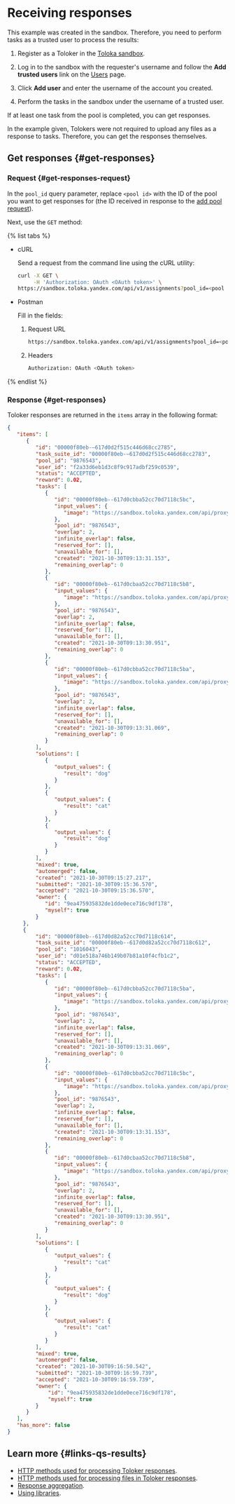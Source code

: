 # Receiving responses

This example was created in the sandbox. Therefore, you need to perform tasks as a trusted user to process the results:

1. Register as a Toloker in the [Toloka sandbox](https://sandbox.toloka.yandex.com/).

1. Log in to the sandbox with the requester's username and follow the **Add trusted users** link on the [Users](https://sandbox.toloka.yandex.com/requester/workers) page.

1. Click **Add user** and enter the username of the account you created.

1. Perform the tasks in the sandbox under the username of a trusted user.


If at least one task from the pool is completed, you can get responses.

In the example given, Tolokers were not required to upload any files as a response to tasks. Therefore, you can get the responses themselves.

## Get responses {#get-responses}

### Request {#get-responses-request}

In the `pool_id` query parameter, replace `<pool id>` with the ID of the pool you want to get responses for (the ID received in response to the [add pool request](qs-placement.md#pool)).

Next, use the `GET` method:

{% list tabs %}

- cURL

   Send a request from the command line using the cURL utility:

   ```bash
   curl -X GET \
        -H 'Authorization: OAuth <OAuth token>' \
   https://sandbox.toloka.yandex.com/api/v1/assignments?pool_id=<pool id>
   ```

- Postman

   Fill in the fields:

   1. Request URL

       ```bash
       https://sandbox.toloka.yandex.com/api/v1/assignments?pool_id=<pool id>
       ```

   1. Headers

       ```bash
       Authorization: OAuth <OAuth token>
       ```

{% endlist %}

### Response {#get-responses}

Toloker responses are returned in the `items` array in the following format:

```json
{
   "items": [
      {
         "id": "00000f80eb-–617d0d2f515c446d68cc2785",
         "task_suite_id": "00000f80eb-–617d0d2f515c446d68cc2783",
         "pool_id": "9876543",
         "user_id": "f2a33d6eb1d3c8f9c917adbf259c0539",
         "status": "ACCEPTED",
         "reward": 0.02,
         "tasks": [
            {
               "id": "00000f80eb--617d0cbba52cc70d7118c5bc",
               "input_values": {
                  "image": "https://sandbox.toloka.yandex.com/api/proxy/thgn1/photos/3.jpg"
               },
               "pool_id": "9876543",
               "overlap": 2,
               "infinite_overlap": false,
               "reserved_for": [],
               "unavailable_for": [],
               "created": "2021-10-30T09:13:31.153",
               "remaining_overlap": 0
            },
            {
               "id": "00000f80eb--617d0cbaa52cc70d7118c5b8",
               "input_values": {
                  "image": "https://sandbox.toloka.yandex.com/api/proxy/thgn1/photos/1.jpg"
               },
               "pool_id": "9876543",
               "overlap": 2,
               "infinite_overlap": false,
               "reserved_for": [],
               "unavailable_for": [],
               "created": "2021-10-30T09:13:30.951",
               "remaining_overlap": 0
            },
            {
               "id": "00000f80eb--617d0cbba52cc70d7118c5ba",
               "input_values": {
                  "image": "https://sandbox.toloka.yandex.com/api/proxy/thgn1/photos/2.jpg"
               },
               "pool_id": "9876543",
               "overlap": 2,
               "infinite_overlap": false,
               "reserved_for": [],
               "unavailable_for": [],
               "created": "2021-10-30T09:13:31.069",
               "remaining_overlap": 0
            }
         ],
         "solutions": [
            {
               "output_values": {
                  "result": "dog"
               }
            },
            {
               "output_values": {
                  "result": "cat"
               }
            },
            {
               "output_values": {
                  "result": "dog"
               }
            }
         ],
         "mixed": true,
         "automerged": false,
         "created": "2021-10-30T09:15:27.217",
         "submitted": "2021-10-30T09:15:36.570",
         "accepted": "2021-10-30T09:15:36.570",
         "owner": {
            "id": "9ea475935832de1dde0ece716c9df178",
            "myself": true
         }
     },
     {
         "id": "00000f80eb--617d0d82a52cc70d7118c614",
         "task_suite_id": "00000f80eb--617d0d82a52cc70d7118c612",
         "pool_id": "1016043",
         "user_id": "d01e518a746b149b07b81a10f4cfb1c2",
         "status": "ACCEPTED",
         "reward": 0.02,
         "tasks": [
            {
               "id": "00000f80eb--617d0cbba52cc70d7118c5ba",
               "input_values": {
                  "image": "https://sandbox.toloka.yandex.com/api/proxy/thgn1/photos/2.jpg"
               },
               "pool_id": "9876543",
               "overlap": 2,
               "infinite_overlap": false,
               "reserved_for": [],
               "unavailable_for": [],
               "created": "2021-10-30T09:13:31.069",
               "remaining_overlap": 0
            },
            {
               "id": "00000f80eb--617d0cbba52cc70d7118c5bc",
               "input_values": {
                  "image": "https://sandbox.toloka.yandex.com/api/proxy/thgn1/photos/3.jpg"
               },
               "pool_id": "9876543",
               "overlap": 2,
               "infinite_overlap": false,
               "reserved_for": [],
               "unavailable_for": [],
               "created": "2021-10-30T09:13:31.153",
               "remaining_overlap": 0
            },
            {
               "id": "00000f80eb--617d0cbaa52cc70d7118c5b8",
               "input_values": {
                  "image": "https://sandbox.toloka.yandex.com/api/proxy/thgn1/photos/1.jpg"
               },
               "pool_id": "9876543",
               "overlap": 2,
               "infinite_overlap": false,
               "reserved_for": [],
               "unavailable_for": [],
               "created": "2021-10-30T09:13:30.951",
               "remaining_overlap": 0
            }
         ],
         "solutions": [
            {
               "output_values": {
                  "result": "cat"
               }
            },
            {
               "output_values": {
                  "result": "dog"
               }
            },
            {
               "output_values": {
                  "result": "cat"
               }
            }
         ],
         "mixed": true,
         "automerged": false,
         "created": "2021-10-30T09:16:50.542",
         "submitted": "2021-10-30T09:16:59.739",
         "accepted": "2021-10-30T09:16:59.739",
         "owner": {
             "id": "9ea475935832de1dde0ece716c9df178",
             "myself": true
         }
      }
   ],
   "has_more": false
}
```


## Learn more {#links-qs-results}

- [HTTP methods used for processing Toloker responses](get-response.md).
- [HTTP methods used for processing files in Toloker responses](attachments.md).
- [Response aggregation](aggregated-solutions.md).
- [Using libraries](libraries.md).

